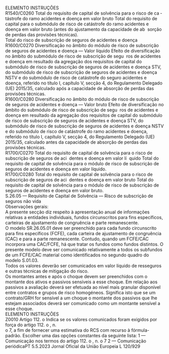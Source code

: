  
ELEMENTO  INSTRUÇÕES  
R1540/C0260  Total do requisito de capital de 
solvência para o risco de ca ­
tástrofe do ramo acidentes e 
doença em valor bruto  Total do requisito de capital para o submódulo de risco de catástrofe do ramo 
acidentes e doença em valor bruto (antes do ajustamento da capacidade de ab ­
sorção de perdas das provisões técnicas).  
Total do risco de subscrição de seguros de acidentes e doença  
R1600/C0270  Diversificação no âmbito do 
módulo de risco de subscrição 
de seguros de acidentes e 
doença — Valor líquido  Efeito de diversificação no âmbito do submódulo de risco de subscrição de segu ­
ros de acidentes e doença em resultado da agregação dos requisitos de capital do 
submódulo de risco de subscrição de seguros de acidentes e doença STV, do 
submódulo de risco de subscrição de seguros de acidentes e doença NSTV e do 
submódulo de risco de catástrofe do seguro acidentes e doença, referido no título 
I, capítulo V, secção 4, do Regulamento Delegado (UE) 2015/35, calculado após a 
capacidade de absorção de perdas das provisões técnicas.  
R1600/C0280  Diversificação no âmbito do 
módulo de risco de subscrição 
de seguros de acidentes e 
doença — Valor bruto  Efeito de diversificação no âmbito do submódulo de risco de subscrição de segu ­
ros de acidentes e doença em resultado da agregação dos requisitos de capital do 
submódulo de risco de subscrição de seguros de acidentes e doença STV, do 
submódulo de risco de subscrição de seguros de acidentes e doença NSTV e do 
submódulo de risco de catástrofe do ramo acidentes e doença, referido no título I, 
capítulo V, secção 4, do Regulamento Delegado (UE) 2015/35, calculado antes da 
capacidade de absorção de perdas das provisões técnicas.  
R1700/C0270  Total do requisito de capital de 
solvência para o risco de 
subscrição de seguros de aci ­
dentes e doença em valor lí ­
quido  Total do requisito de capital de solvência para o módulo de risco de subscrição de 
seguros de acidentes e doença em valor líquido.  
R1700/C0280  Total do requisito de capital de 
solvência para o risco de 
subscrição de seguros de aci ­
dentes e doença em valor 
bruto  Total do requisito de capital de solvência para o módulo de risco de subscrição de 
seguros de acidentes e doença em valor bruto.  
S.26.05 — Requisito de Capital de Solvência — Risco de subscrição de seguros não vida  
Observações gerais:  
A presente secção diz respeito à apresentação anual de informações relativas a entidades individuais, fundos circunscritos 
para fins específicos, carteiras de ajustamento de congruência e parte remanescente.  
O modelo SR.26.05.01 deve ser preenchido para cada fundo circunscrito para fins específicos (FCFE), cada carteira de 
ajustamento de congruência (CAC) e para a parte remanescente. Contudo, quando um FCFE/CAC incorpora uma 
CAC/FCFE, há que tratar os fundos como fundos distintos. O presente modelo deve ser comunicado relativamente a 
todos os subfundos de um FCFE/CAC material como identificados no segundo quadro do modelo S.01.03.  
Todos os valores deverão ser comunicados em valor líquido de resseguros e outras técnicas de mitigação do risco.  
Os montantes antes e após o choque devem ser preenchidos com o montante dos ativos e passivos sensíveis a esse 
choque. Em relação aos passivos a avaliação deverá ser efetuada ao nível mais granular disponível entre contratos e 
grupos de risco homogéneos. Significa isto que se um contrato/GRH for sensível a um choque o montante dos passivos 
que lhe estejam associados deverá ser comunicado como um montante sensível a esse choque.  
ELEMENTO  INSTRUÇÕES  
Z0010  Artigo 112.  o Indica se os valores comunicados foram exigidos por força do artigo 112.  o , n.  
o 7, a fim de fornecer uma estimativa do RCS com recurso à fórmula-padrão. 
Escolher uma das opções constantes da seguinte lista: 
1 — Comunicação nos termos do artigo 112.  o , n.  o 7 
2 — Comunicação periódicaPT  5.5.2023 Jornal Oficial da União Europeia L 120/929